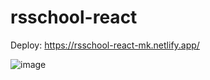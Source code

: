 # rsschool-react

Deploy: https://rsschool-react-mk.netlify.app/

![image](https://user-images.githubusercontent.com/94698037/226132800-6017b02d-2551-408b-8939-cc5b0fefa791.png)

